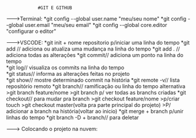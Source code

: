                 #GIT E GITHUB
--->Terminal:
    *git config --global user.name "meu/seu nome"
    *git config --global user.email "meu/seu email"
    *git config --global core.editor "configurar o editor"

--->VSCODE:
    *git init + nome repositorio p/iniciar uma linha do tempo
    *git add // adiciona ou atualiza uma mudança na linha do tempo
    *git add . // adiciona todas as alterações
    *git commit// adiciona um ponto na linha do tempo  
    *git log// visualiza os commits na linha do tempo   
    *git status// informa as alterações feitas no projeto   
    *git show// mostre determinado commit na história
    *git remote -v// lista repositório remoto
    *git branch// ramificação ou linha do tempo alternativa 
        >git branch feature/nome
        >git branch p/ ver todas as branchs criadas
    *git checkout// para mudar pra branch 
                >git checkout feature/nome
                >p/criar touch
                >git checkout master(volta pra parte principal do projeto)
                >P/ adicionar a branch na história(voltar ao inicio)
    *git merge + branch p/unir linhas do tempo
    *git branch -D + branch// para deletar

---> Colocando o projeto na nuvem:
